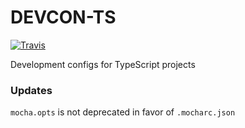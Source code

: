 DEVCON-TS
=========

[![Travis](https://img.shields.io/travis/lostintime/devcon-ts.svg)](https://travis-ci.org/lostintime/devcon-ts)

Development configs for TypeScript projects

### Updates

`mocha.opts` is not deprecated in favor of `.mocharc.json`
